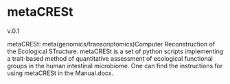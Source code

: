 # metaCRESt

v.0.1

metaCRESt: meta(genomics/transcriptomics)Computer Reconstruction of the Ecological STructure. 
metaCRESt is a set of python scripts implementing a trait-based method of quantitative assessment of ecological functional groups in the human intestinal microbiome. One can find the instructions for using metaCRESt in the Manual.docx.
